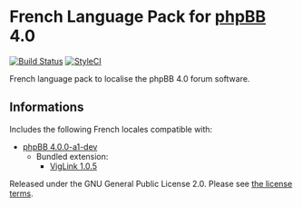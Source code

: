 # French Language Pack for [phpBB](https://www.phpbb.com/) 4.0

[![Build Status](https://travis-ci.org/milescellar/phpbb-language-fr.svg?branch=3.3.x)](https://travis-ci.org/milescellar/phpbb-language-fr) [![StyleCI](https://styleci.io/repos/70081134/shield?style=flat&branch=3.3.x)](https://styleci.io/repos/70081134)

French language pack to localise the phpBB 4.0 forum software.

## Informations

Includes the following French locales compatible with:

- [phpBB 4.0.0-a1-dev](https://github.com/phpbb/phpbb/tree/master)
  - Bundled extension:
    - [VigLink 1.0.5](https://github.com/phpbb-extensions/viglink/releases/tag/release-1.0.5)

Released under the GNU General Public License 2.0. Please see [the license terms](https://github.com/milescellar/phpbb-language-fr/blob/3.3.x/language/fr/LICENSE).
